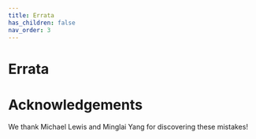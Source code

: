 ```yaml
---
title: Errata
has_children: false
nav_order: 3
---
```


# Errata



# Acknowledgements

We thank Michael Lewis and Minglai Yang for discovering these mistakes!
